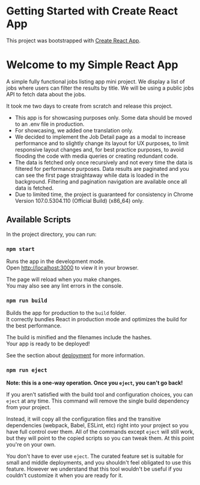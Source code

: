 # Getting Started with Create React App

This project was bootstrapped with [Create React App](https://github.com/facebook/create-react-app).

# Welcome to my Simple React App

A simple fully functional jobs listing app mini project. We display a list of jobs where users can filter the results by title. We will be using a public jobs API to fetch data about the jobs.

It took me two days to create from scratch and release this project.

- This app is for showcasing purposes only. Some data should be moved to an .env file in production.
- For showcasing, we added one translation only.
- We decided to implement the Job Detail page as a modal to increase performance and to slightly change its layout for UX purposes, to limit responsive layout changes and, for best practice purposes, to avoid flooding the code with media queries or creating redundant code.
- The data is fetched only once recursively and not every time the data is filtered for performance purposes. Data results are paginated and you can see the first page straightaway while data is loaded in the background. Filtering and pagination navigation are available once all data is fetched.
- Due to limited time, the project is guaranteed for consistency in Chrome Version 107.0.5304.110 (Official Build) (x86_64) only.

## Available Scripts

In the project directory, you can run:

### `npm start`

Runs the app in the development mode.\
Open [http://localhost:3000](http://localhost:3000) to view it in your browser.

The page will reload when you make changes.\
You may also see any lint errors in the console.

### `npm run build`

Builds the app for production to the `build` folder.\
It correctly bundles React in production mode and optimizes the build for the best performance.

The build is minified and the filenames include the hashes.\
Your app is ready to be deployed!

See the section about [deployment](https://facebook.github.io/create-react-app/docs/deployment) for more information.

### `npm run eject`

**Note: this is a one-way operation. Once you `eject`, you can't go back!**

If you aren't satisfied with the build tool and configuration choices, you can `eject` at any time. This command will remove the single build dependency from your project.

Instead, it will copy all the configuration files and the transitive dependencies (webpack, Babel, ESLint, etc) right into your project so you have full control over them. All of the commands except `eject` will still work, but they will point to the copied scripts so you can tweak them. At this point you're on your own.

You don't have to ever use `eject`. The curated feature set is suitable for small and middle deployments, and you shouldn't feel obligated to use this feature. However we understand that this tool wouldn't be useful if you couldn't customize it when you are ready for it.

